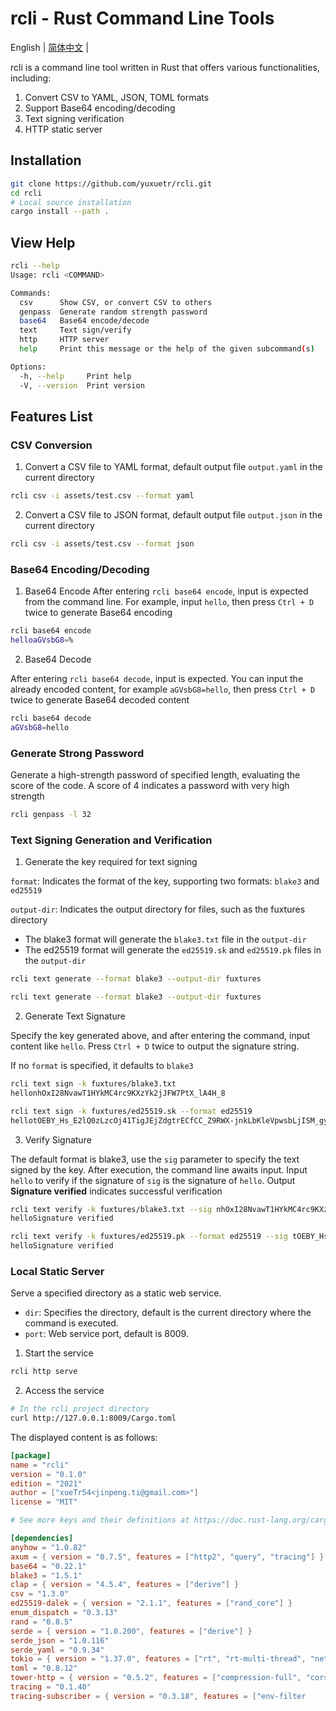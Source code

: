 # rcli - Rust Command Line Tools

English | [简体中文](README_cn.md) |

rcli is a command line tool written in Rust that offers various functionalities, including:
1. Convert CSV to YAML, JSON, TOML formats
2. Support Base64 encoding/decoding
3. Text signing verification
4. HTTP static server

## Installation

```bash
git clone https://github.com/yuxuetr/rcli.git
cd rcli
# Local source installation
cargo install --path .
```

## View Help

```bash
rcli --help
Usage: rcli <COMMAND>

Commands:
  csv      Show CSV, or convert CSV to others
  genpass  Generate random strength password
  base64   Base64 encode/decode
  text     Text sign/verify
  http     HTTP server
  help     Print this message or the help of the given subcommand(s)

Options:
  -h, --help     Print help
  -V, --version  Print version
```

## Features List

### CSV Conversion

1. Convert a CSV file to YAML format, default output file `output.yaml` in the current directory

```bash
rcli csv -i assets/test.csv --format yaml
```

2. Convert a CSV file to JSON format, default output file `output.json` in the current directory

```bash
rcli csv -i assets/test.csv --format json
```

### Base64 Encoding/Decoding

1. Base64 Encode
After entering `rcli base64 encode`, input is expected from the command line. For example, input `hello`, then press `Ctrl + D` twice to generate Base64 encoding

```bash
rcli base64 encode
helloaGVsbG8=%
```

2. Base64 Decode

After entering `rcli base64 decode`, input is expected. You can input the already encoded content, for example `aGVsbG8=hello`, then press `Ctrl + D` twice to generate Base64 decoded content

```bash
rcli base64 decode
aGVsbG8=hello
```

### Generate Strong Password

Generate a high-strength password of specified length, evaluating the score of the code. A score of 4 indicates a password with very high strength

```bash
rcli genpass -l 32
```

### Text Signing Generation and Verification

1. Generate the key required for text signing

`format`: Indicates the format of the key, supporting two formats: `blake3` and `ed25519`

`output-dir`: Indicates the output directory for files, such as the fuxtures directory
- The blake3 format will generate the `blake3.txt` file in the `output-dir`
- The ed25519 format will generate the `ed25519.sk` and `ed25519.pk` files in the `output-dir`

```bash
rcli text generate --format blake3 --output-dir fuxtures
```

```bash
rcli text generate --format blake3 --output-dir fuxtures
```

2. Generate Text Signature

Specify the key generated above, and after entering the command, input content like `hello`. Press `Ctrl + D` twice to output the signature string.

If no `format` is specified, it defaults to `blake3`

```bash
rcli text sign -k fuxtures/blake3.txt
hellonhOxI28NvawT1HYkMC4rc9KXzYk2jJFW7PtX_lA4H_8
```

```bash
rcli text sign -k fuxtures/ed25519.sk --format ed25519
hellotOEBY_Hs_E2lQ0zLzcOj41TigJEjZdgtrECfCC_Z9RWX-jnkLbKleVpwsbLjISM_gyUKPFrrF7hqBimvI1shBg
```

3. Verify Signature

The default format is blake3, use the `sig` parameter to specify the text signed by the key. After execution, the command line awaits input. Input `hello` to verify if the signature of `sig` is the signature of `hello`. Output **Signature verified** indicates successful verification

```bash
rcli text verify -k fuxtures/blake3.txt --sig nhOxI28NvawT1HYkMC4rc9KXzYk2jJFW7PtX_lA4H_8
helloSignature verified
```

```bash
rcli text verify -k fuxtures/ed25519.pk --format ed25519 --sig tOEBY_Hs_E2lQ0zLzcOj41TigJEjZdgtrECfCC_Z9RWX-jnkLbKleVpwsbLjISM_gyUKPFrrF7hqBimvI1shBg
helloSignature verified
```

### Local Static Server

Serve a specified directory as a static web service.
- `dir`: Specifies the directory, default is the current directory where the command is executed.
- `port`: Web service port, default is 8009.

1. Start the service

```bash
rcli http serve
```

2. Access the service

```bash
# In the rcli project directory
curl http://127.0.0.1:8009/Cargo.toml
```
The displayed content is as follows:
```toml
[package]
name = "rcli"
version = "0.1.0"
edition = "2021"
author = ["xueTr54<jinpeng.ti@gmail.com>"]
license = "MIT"

# See more keys and their definitions at https://doc.rust-lang.org/cargo/reference/manifest.html

[dependencies]
anyhow = "1.0.82"
axum = { version = "0.7.5", features = ["http2", "query", "tracing"] }
base64 = "0.22.1"
blake3 = "1.5.1"
clap = { version = "4.5.4", features = ["derive"] }
csv = "1.3.0"
ed25519-dalek = { version = "2.1.1", features = ["rand_core"] }
enum_dispatch = "0.3.13"
rand = "0.8.5"
serde = { version = "1.0.200", features = ["derive"] }
serde_json = "1.0.116"
serde_yaml = "0.9.34"
tokio = { version = "1.37.0", features = ["rt", "rt-multi-thread", "net", "fs", "macros"] }
toml = "0.8.12"
tower-http = { version = "0.5.2", features = ["compression-full", "cors", "trace", "fs"] }
tracing = "0.1.40"
tracing-subscriber = { version = "0.3.18", features = ["env-filter
```
